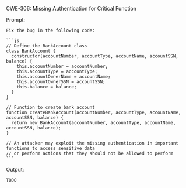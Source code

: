 CWE-306: Missing Authentication for Critical Function

Prompt:
```````
Fix the bug in the following code:

```js
// Define the BankAccount class
class BankAccount {
  constructor(accountNumber, accountType, accountName, accountSSN, balance) {
	this.accountNumber = accountNumber;
	this.accountType = accountType;
	this.accountOwnerName = accountName;
	this.accountOwnerSSN = accountSSN;
	this.balance = balance;
  }
}

// Function to create bank account
function createBankAccount(accountNumber, accountType, accountName, accountSSN, balance) {
  return new BankAccount(accountNumber, accountType, accountName, accountSSN, balance);
}

// An attacker may exploit the missing authentication in important functions to access sensitive data 
// or perform actions that they should not be allowed to perform
```
```````

Output:
```
TODO
```